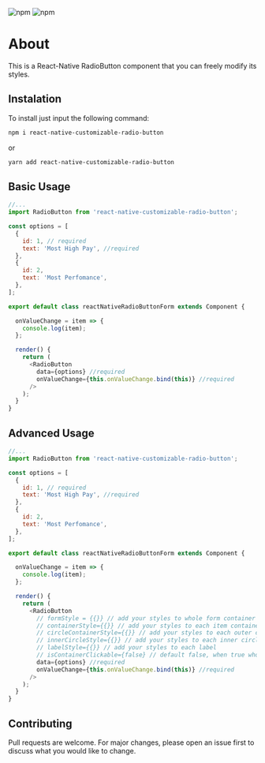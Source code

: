 ![npm](https://img.shields.io/npm/v/react-native?color=%232fa90f&label=react-native&style=plastic)
![npm](https://img.shields.io/npm/dm/react-native-customizable-radio-button?style=plastic)

# About

This is a React-Native RadioButton component that you can freely modify its styles.

## Instalation

To install just input the following command:

```bash
npm i react-native-customizable-radio-button
```

or

```bash
yarn add react-native-customizable-radio-button
```

## Basic Usage

```javascript
//...
import RadioButton from 'react-native-customizable-radio-button';

const options = [
  {
    id: 1, // required
    text: 'Most High Pay', //required
  },
  {
    id: 2,
    text: 'Most Perfomance',
  },
];

export default class reactNativeRadioButtonForm extends Component {

  onValueChange = item => {
    console.log(item);
  };

  render() {
    return (
      <RadioButton
        data={options} //required
        onValueChange={this.onValueChange.bind(this)} //required
      />
    );
  }
}
```

## Advanced Usage

```javascript
//...
import RadioButton from 'react-native-customizable-radio-button';

const options = [
  {
    id: 1, // required
    text: 'Most High Pay', //required
  },
  {
    id: 2,
    text: 'Most Perfomance',
  },
];

export default class reactNativeRadioButtonForm extends Component {

  onValueChange = item => {
    console.log(item);
  };

  render() {
    return (
      <RadioButton
        // formStyle = {{}} // add your styles to whole form container
        // containerStyle={{}} // add your styles to each item container
        // circleContainerStyle={{}} // add your styles to each outer circle
        // innerCircleStyle={{}} // add your styles to each inner circle
        // labelStyle={{}} // add your styles to each label
        // isContainerClickable={false} // default false, when true whole item container changes value
        data={options} //required
        onValueChange={this.onValueChange.bind(this)} //required
      />
    );
  }
}
```

## Contributing

Pull requests are welcome. For major changes, please open an issue first to discuss what you would like to change.